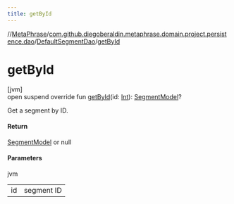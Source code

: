 ```yaml
---
title: getById
---
```

//[MetaPhrase](../../../index.html)/[com.github.diegoberaldin.metaphrase.domain.project.persistence.dao](../index.html)/[DefaultSegmentDao](index.html)/[getById](get-by-id.html)



# getById



[jvm]\
open suspend override fun [getById](get-by-id.html)(id: [Int](https://kotlinlang.org/api/latest/jvm/stdlib/kotlin/-int/index.html)): [SegmentModel](../../com.github.diegoberaldin.metaphrase.domain.project.data/-segment-model/index.html)?



Get a segment by ID.



#### Return



[SegmentModel](../../com.github.diegoberaldin.metaphrase.domain.project.data/-segment-model/index.html) or null



#### Parameters


jvm

| | |
|---|---|
| id | segment ID |




